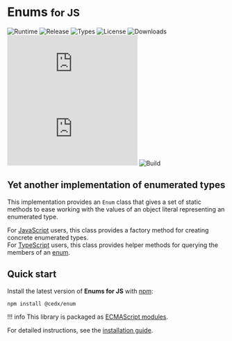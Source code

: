# Enums <small>for JS</small>
![Runtime](https://badgen.net/npm/node/@cedx/enum) ![Release](https://badgen.net/npm/v/@cedx/enum) ![Types](https://badgen.net/npm/types/@cedx/enum) ![License](https://badgen.net/npm/license/@cedx/enum) ![Downloads](https://badgen.net/npm/dt/@cedx/enum) ![Dependencies](https://badgen.net/david/dep/cedx/enum.js) ![Coverage](https://badgen.net/coveralls/c/github/cedx/enum.js) ![Build](https://badgen.net/github/checks/cedx/enum.js/main)

## Yet another implementation of enumerated types
This implementation provides an `Enum` class that gives a set of static methods to ease working with the values of an object literal representing an enumerated type.

For [JavaScript](https://developer.mozilla.org/en-US/docs/Web/JavaScript) users, this class provides a factory method for creating concrete enumerated types.  
For [TypeScript](https://www.typescriptlang.org) users, this class provides helper methods for querying the members of an [enum](https://www.typescriptlang.org/docs/handbook/enums.html).


## Quick start
Install the latest version of **Enums for JS** with [npm](https://www.npmjs.com):

``` shell
npm install @cedx/enum
```

!!! info
	This library is packaged as [ECMAScript modules](https://nodejs.org/api/esm.html).

For detailed instructions, see the [installation guide](installation.md).
